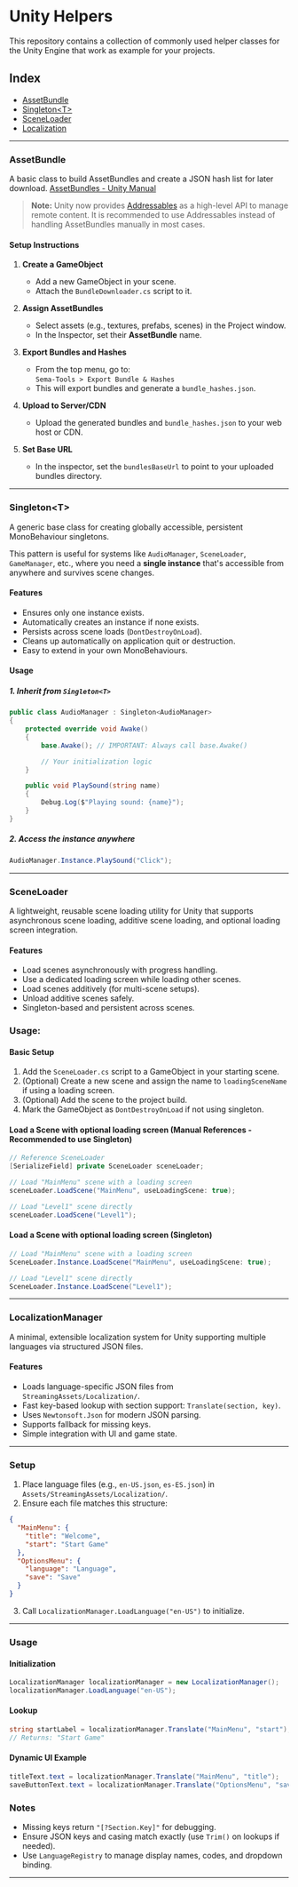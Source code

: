 

# Unity Helpers

This repository contains a collection of commonly used helper classes for the Unity Engine that work as example for your projects.


## Index

- [AssetBundle](#assetbundle)
- [Singleton\<T\>](#singletont)
- [SceneLoader](#sceneloader)
- [Localization](#localization)

---

### AssetBundle
A basic class to build AssetBundles and create a JSON hash list for later download.
[AssetBundles - Unity Manual](https://docs.unity3d.com/Manual/AssetBundlesIntro.html)

> **Note:** Unity now provides [Addressables](https://docs.unity3d.com/Packages/com.unity.addressables@latest) as a high-level API to manage remote content. It is recommended to use Addressables instead of handling AssetBundles manually in most cases.

#### Setup Instructions

1. **Create a GameObject**  
   - Add a new GameObject in your scene.  
   - Attach the `BundleDownloader.cs` script to it.

2. **Assign AssetBundles**  
   - Select assets (e.g., textures, prefabs, scenes) in the Project window.  
   - In the Inspector, set their **AssetBundle** name.

3. **Export Bundles and Hashes**  
   - From the top menu, go to:  
     `Sema-Tools > Export Bundle & Hashes`  
   - This will export bundles and generate a `bundle_hashes.json`.

4. **Upload to Server/CDN**  
   - Upload the generated bundles and `bundle_hashes.json` to your web host or CDN.

5. **Set Base URL**  
   - In the inspector, set the `bundlesBaseUrl` to point to your uploaded bundles directory.
   
---

### Singleton\<T\>

A generic base class for creating globally accessible, persistent MonoBehaviour singletons.

This pattern is useful for systems like `AudioManager`, `SceneLoader`, `GameManager`, etc., where you need a **single instance** that's accessible from anywhere and survives scene changes.

####  Features

- Ensures only one instance exists.
- Automatically creates an instance if none exists.
- Persists across scene loads (`DontDestroyOnLoad`).
- Cleans up automatically on application quit or destruction.
- Easy to extend in your own MonoBehaviours.

#### Usage

##### 1. Inherit from `Singleton<T>`

```csharp
public class AudioManager : Singleton<AudioManager>
{
    protected override void Awake()
    {
        base.Awake(); // IMPORTANT: Always call base.Awake()

        // Your initialization logic
    }

    public void PlaySound(string name)
    {
        Debug.Log($"Playing sound: {name}");
    }
}
```
##### 2. Access the instance anywhere

```csharp
AudioManager.Instance.PlaySound("Click");
```
---
### SceneLoader

A lightweight, reusable scene loading utility for Unity that supports asynchronous scene loading, additive scene loading, and optional loading screen integration.

#### Features

- Load scenes asynchronously with progress handling.
- Use a dedicated loading screen while loading other scenes.
- Load scenes additively (for multi-scene setups).
- Unload additive scenes safely.
- Singleton-based and persistent across scenes.

### Usage:

#### Basic Setup

1. Add the `SceneLoader.cs` script to a GameObject in your starting scene.
2. (Optional) Create a new scene and assign the name to `loadingSceneName` if using a loading screen.
3. (Optional) Add the scene to the project build.
4. Mark the GameObject as `DontDestroyOnLoad` if not using singleton.

#### Load a Scene with optional loading screen (Manual References - Recommended to use Singleton)

```csharp
// Reference SceneLoader
[SerializeField] private SceneLoader sceneLoader;

// Load "MainMenu" scene with a loading screen
sceneLoader.LoadScene("MainMenu", useLoadingScene: true);

// Load "Level1" scene directly
sceneLoader.LoadScene("Level1");
```

#### Load a Scene with optional loading screen (Singleton)

```csharp
// Load "MainMenu" scene with a loading screen
SceneLoader.Instance.LoadScene("MainMenu", useLoadingScene: true);

// Load "Level1" scene directly
SceneLoader.Instance.LoadScene("Level1");
```
---

### LocalizationManager

A minimal, extensible localization system for Unity supporting multiple languages via structured JSON files.

#### Features

- Loads language-specific JSON files from `StreamingAssets/Localization/`.
- Fast key-based lookup with section support: `Translate(section, key)`.
- Uses `Newtonsoft.Json` for modern JSON parsing.
- Supports fallback for missing keys.
- Simple integration with UI and game state.

---

### Setup

1. Place language files (e.g., `en-US.json`, `es-ES.json`) in `Assets/StreamingAssets/Localization/`.
2. Ensure each file matches this structure:

```json
{
  "MainMenu": {
    "title": "Welcome",
    "start": "Start Game"
  },
  "OptionsMenu": {
    "language": "Language",
    "save": "Save"
  }
}
```

3. Call `LocalizationManager.LoadLanguage("en-US")` to initialize.

---

### Usage

#### Initialization

```csharp
LocalizationManager localizationManager = new LocalizationManager();
localizationManager.LoadLanguage("en-US");
```

#### Lookup

```csharp
string startLabel = localizationManager.Translate("MainMenu", "start");
// Returns: "Start Game"
```

#### Dynamic UI Example

```csharp
titleText.text = localizationManager.Translate("MainMenu", "title");
saveButtonText.text = localizationManager.Translate("OptionsMenu", "save");
```

### Notes

- Missing keys return `"[?Section.Key]"` for debugging.
- Ensure JSON keys and casing match exactly (use `Trim()` on lookups if needed).
- Use `LanguageRegistry` to manage display names, codes, and dropdown binding.

---
